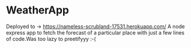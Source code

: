 # WeatherApp
Deployed to -> https://nameless-scrubland-17531.herokuapp.com/
A node express app to fetch the forecast of a particular place with just a few lines of code.Was too lazy to preetifyyy :-(
